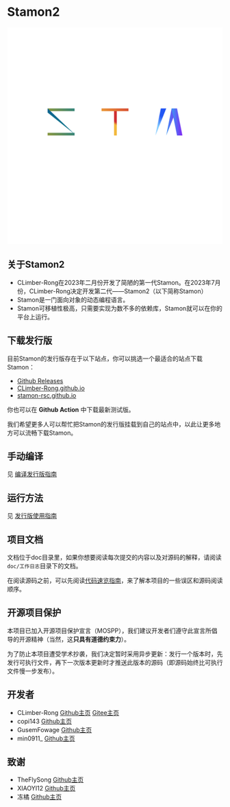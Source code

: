 # Stamon2

![stamon logo](logo/logo.svg)

## 关于Stamon2

* CLimber-Rong在2023年二月份开发了简陋的第一代Stamon。在2023年7月份，CLimber-Rong决定开发第二代——Stamon2（以下简称Stamon）
* Stamon是一门面向对象的动态编程语言。
* Stamon可移植性极高，只需要实现为数不多的依赖库，Stamon就可以在你的平台上运行。

## 下载发行版

目前Stamon的发行版存在于以下站点，你可以挑选一个最适合的站点下载Stamon：

* [Github Releases](https://github.com/CLimber-Rong/stamon/releases)
* [CLimber-Rong.github.io](https://CLimber-Rong.github.io/resource/stamon2/releases)
* [stamon-rsc.github.io](https://stamon-rsc.github.io/releases)

你也可以在 **Github Action** 中下载最新测试版。

我们希望更多人可以帮忙把Stamon的发行版挂载到自己的站点中，以此让更多地方可以流畅下载Stamon。

## 手动编译

见 [编译发行版指南](doc/编译发行版指南.md)

## 运行方法

见 [发行版使用指南](doc/发行版使用指南.md)

## 项目文档

文档位于doc目录里，如果你想要阅读每次提交的内容以及对源码的解释，请阅读``doc/工作日志``目录下的文档。

在阅读源码之前，可以先阅读[代码速览指南](doc/代码速览指南.md)，来了解本项目的一些误区和源码阅读顺序。

## 开源项目保护

本项目已加入开源项目保护宣言（MOSPP），我们建议开发者们遵守此宣言所倡导的开源精神（当然，这**只具有道德约束力**）。

为了防止本项目遭受学术抄袭，我们决定暂时采用异步更新：发行一个版本时，先发行可执行文件，再下一次版本更新时才推送此版本的源码（即源码始终比可执行文件慢一步发布）。

## 开发者

* CLimber-Rong [Github主页](https://github.com/CLimber-Rong) [Gitee主页](https://gitee.com/QuXiangrong)
* copi143 [Github主页](https://github.com/copi143)
* GusemFowage [Github主页](https://github.com/GusemFowage)
* min0911_ [Github主页](https://github.com/min0911Y)

## 致谢

* TheFlySong [Github主页](https://github.com/TheFlySong)
* XIAOYI12 [Github主页](https://github.com/XIAOYI1212)
* 冻橘 [Github主页](https://github.com/MikanAffine)